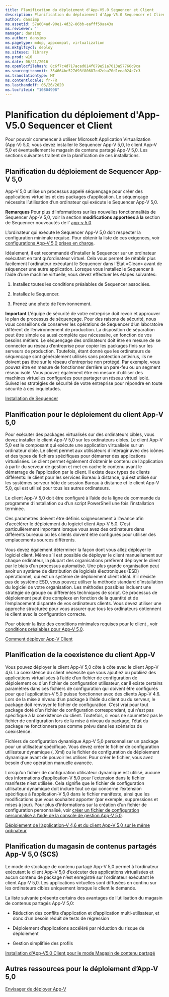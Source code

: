 ```yaml
---
title: Planification du déploiement d'App-V5.0 Sequencer et Client
description: Planification du déploiement d'App-V5.0 Sequencer et Client
author: dansimp
ms.assetid: 57a604ad-90e1-4d32-86bb-eafff59aa43a
ms.reviewer: ''
manager: dansimp
ms.author: dansimp
ms.pagetype: mdop, appcompat, virtualization
ms.mktglfcycl: deploy
ms.sitesec: library
ms.prod: w10
ms.date: 06/21/2016
ms.openlocfilehash: 8c6f7c4d717acad014f079e51a7013a57766d9ca
ms.sourcegitcommit: 354664bc527d93f80687cd2eba70d1eea024c7c3
ms.translationtype: MT
ms.contentlocale: fr-FR
ms.lasthandoff: 06/26/2020
ms.locfileid: "10804998"
---
```

# Planification du déploiement d'App-V5.0 Sequencer et Client


Pour pouvoir commencer à utiliser Microsoft Application Virtualization (App-V) 5,0, vous devez installer le Sequencer App-V 5,0, le client App-V 5,0 et éventuellement le magasin de contenu partagé App-V 5,0. Les sections suivantes traitent de la planification de ces installations.

## Planification du déploiement de Sequencer App-V 5,0


App-V 5,0 utilise un processus appelé séquençage pour créer des applications virtuelles et des packages d’application. Le séquençage nécessite l’utilisation d’un ordinateur qui exécute le Sequencer App-V 5,0.

**Remarques**  Pour plus d’informations sur les nouvelles fonctionnalités de Sequencer App-V 5,0, voir la section **modifications apportées à la** section de Sequencer nouveautés de l' [app-v 5,0](whats-new-in-app-v-50.md).

 

L’ordinateur qui exécute le Sequencer App-V 5,0 doit respecter la configuration minimale requise. Pour obtenir la liste de ces exigences, voir [configurations App-V 5,0 prises en charge](app-v-50-supported-configurations.md).

Idéalement, il est recommandé d’installer le Sequencer sur un ordinateur exécutant en tant qu’ordinateur virtuel. Cela vous permet de rétablir plus facilement l’ordinateur exécutant le Sequencer dans l’État «Clean» avant de séquencer une autre application. Lorsque vous installez le Sequencer à l’aide d’une machine virtuelle, vous devez effectuer les étapes suivantes:

1.  Installez toutes les conditions préalables de Sequencer associées.

2.  Installez le Sequencer.

3.  Prenez une photo de l’environnement.

**Important**  L’équipe de sécurité de votre entreprise doit revoir et approuver le plan de processus de séquençage. Pour des raisons de sécurité, nous vous conseillons de conserver les opérations de Sequencer d’un laboratoire différent de l’environnement de production. La disposition de séparation peut être simple ou aussi complète que nécessaire, en fonction de vos besoins métiers. Le séquençage des ordinateurs doit être en mesure de se connecter au réseau d’entreprise pour copier les packages finis sur les serveurs de production. Toutefois, étant donné que les ordinateurs de séquençage sont généralement utilisés sans protection antivirus, ils ne doivent pas être sur le réseau d’entreprise non protégé. Par exemple, vous pouvez être en mesure de fonctionner derrière un pare-feu ou un segment réseau isolé. Vous pouvez également être en mesure d’utiliser des machines virtuelles configurées pour partager un réseau virtuel isolé. Suivez les stratégies de sécurité de votre entreprise pour répondre en toute sécurité à ces inquiétudes.

 

[Installation de Sequencer](how-to-install-the-sequencer-beta-gb18030.md)

## Planification pour le déploiement du client App-V 5,0


Pour exécuter des packages virtualisés sur des ordinateurs cibles, vous devez installer le client App-V 5,0 sur les ordinateurs cibles. Le client App-V 5,0 est le composant qui exécute une application virtualisée sur un ordinateur cible. Le client permet aux utilisateurs d’interagir avec des icônes et des types de fichiers spécifiques pour démarrer des applications virtualisées. Le client permet également d’obtenir le contenu de l’application à partir du serveur de gestion et met en cache le contenu avant le démarrage de l’application par le client. Il existe deux types de clients différents: le client pour les services Bureau à distance, qui est utilisé sur les systèmes serveur hôte de session Bureau à distance et le client App-V 5,0, qui est utilisé pour tous les autres ordinateurs.

Le client App-V 5,0 doit être configuré à l’aide de la ligne de commande du programme d’installation ou d’un script PowerShell une fois l’installation terminée.

Ces paramètres doivent être définis soigneusement à l’avance afin d’accélérer le déploiement du logiciel client App-V 5,0. C’est particulièrement important lorsque vous avez des ordinateurs dans différents bureaux où les clients doivent être configurés pour utiliser des emplacements sources différents.

Vous devez également déterminer la façon dont vous allez déployer le logiciel client. Même s’il est possible de déployer le client manuellement sur chaque ordinateur, la plupart des organisations préfèrent déployer le client par le biais d’un processus automatisé. Une plus grande organisation peut avoir un système de distribution de logiciels électroniques (ESD) opérationnel, qui est un système de déploiement client idéal. S’il n’existe pas de système ESD, vous pouvez utiliser la méthode standard d’installation du logiciel de votre organisation. Les méthodes possibles incluent une stratégie de groupe ou différentes techniques de script. Ce processus de déploiement peut être complexe en fonction de la quantité et de l’emplacement disparate de vos ordinateurs clients. Vous devez utiliser une approche structurée pour vous assurer que tous les ordinateurs obtiennent le client avec la configuration correcte.

Pour obtenir la liste des conditions minimales requises pour le client [, voir conditions préalables pour App-V 5,0](app-v-50-prerequisites.md).

[Comment déployer App-V Client](how-to-deploy-the-app-v-client-gb18030.md)

## <a href="" id="bkmk-client-coexist"></a>Planification de la coexistence du client App-V


Vous pouvez déployer le client App-V 5,0 côte à côte avec le client App-V 4,6. La coexistence du client nécessite que vous ajoutiez ou publiiez des applications virtualisées à l’aide d’un fichier de configuration de déploiement ou d’un fichier de configuration utilisateur, car il existe certains paramètres dans ces fichiers de configuration qui doivent être configurés pour que l’application-V 5,0 puisse fonctionner avec des clients App-V 4.6. Lors de la mise à niveau d’un package à l’aide du client ou du serveur, le package doit renvoyer le fichier de configuration. C’est vrai pour tout package doté d’un fichier de configuration correspondant, qui n’est pas spécifique à la coexistence du client. Toutefois, si vous ne soumettez pas le fichier de configuration lors de la mise à niveau du package, l’état du package ne fonctionnera pas comme prévu dans les scénarios de coexistence.

Fichiers de configuration dynamique App-V 5,0 personnaliser un package pour un utilisateur spécifique. Vous devez créer le fichier de configuration utilisateur dynamique (. Xml) ou le fichier de configuration de déploiement dynamique avant de pouvoir les utiliser. Pour créer le fichier, vous avez besoin d’une opération manuelle avancée.

Lorsqu’un fichier de configuration utilisateur dynamique est utilisé, aucune des informations d’application-V 5,0 pour l’extension dans le fichier manifeste n’est utilisée. Cela signifie que le fichier de configuration utilisateur dynamique doit inclure tout ce qui concerne l’extension spécifique à l’application-V 5,0 dans le fichier manifeste, ainsi que les modifications que vous souhaitez apporter (par exemple, suppressions et mises à jour). Pour plus d’informations sur la création d’un fichier de configuration personnalisé, voir [créer un fichier de configuration personnalisé à l’aide de la console de gestion App-V 5,0](how-to-create-a-custom-configuration-file-by-using-the-app-v-50-management-console.md).

[Déploiement de l’application-V 4,6 et du client App-V 5,0 sur le même ordinateur](how-to-deploy-the-app-v-46-and-the-app-v--50-client-on-the-same-computer.md)

## <a href="" id="bkmk-plan-for-scs"></a>Planification du magasin de contenus partagés App-V 5,0 (SCS)


Le mode de stockage de contenu partagé App-V 5,0 permet à l’ordinateur exécutant le client App-V 5,0 d’exécuter des applications virtualisées et aucun contenu de package n’est enregistré sur l’ordinateur exécutant le client App-V 5,0. Les applications virtuelles sont diffusées en continu sur les ordinateurs cibles uniquement lorsque le client le demande.

La liste suivante présente certains des avantages de l’utilisation du magasin de contenus partagés App-V 5,0:

-   Réduction des conflits d’application et d’application multi-utilisateur, et donc d’un besoin réduit de tests de régression

-   Déploiement d’applications accéléré par réduction du risque de déploiement

-   Gestion simplifiée des profils

[Installation d'App-V5.0 Client pour le mode Magasin de contenu partagé](how-to-install-the-app-v-50-client-for-shared-content-store-mode.md)






## <a href="" id="other-resources-for-the-app-v-5-0-deployment-"></a>Autres ressources pour le déploiement d’App-V 5,0


[Envisager de déployer App-V](planning-to-deploy-app-v.md)

 

 





